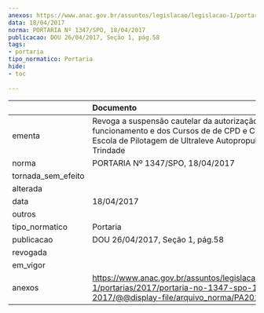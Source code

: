 ```yaml
---
anexos: https://www.anac.gov.br/assuntos/legislacao/legislacao-1/portarias/2017/portaria-no-1347-spo-18-04-2017/@@display-file/arquivo_norma/PA2017-1347.pdf
data: 18/04/2017
norma: PORTARIA Nº 1347/SPO, 18/04/2017
publicacao: DOU 26/04/2017, Seção 1, pág.58
tags:
- portaria
tipo_normatico: Portaria
hide: 
- toc 
 
---
```


|                    | Documento                                                                                                                                                        |
|:-------------------|:-----------------------------------------------------------------------------------------------------------------------------------------------------------------|
| ementa             | Revoga a suspensão cautelar da autorização de funcionamento e dos Cursos de de CPD e CPR da RV Escola de Pilotagem de Ultraleve Autopropulsado - Filial Trindade |
| norma              | PORTARIA Nº 1347/SPO, 18/04/2017                                                                                                                                 |
| tornada_sem_efeito |                                                                                                                                                                  |
| alterada           |                                                                                                                                                                  |
| data               | 18/04/2017                                                                                                                                                       |
| outros             |                                                                                                                                                                  |
| tipo_normatico     | Portaria                                                                                                                                                         |
| publicacao         | DOU 26/04/2017, Seção 1, pág.58                                                                                                                                  |
| revogada           |                                                                                                                                                                  |
| em_vigor           |                                                                                                                                                                  |
| anexos             | https://www.anac.gov.br/assuntos/legislacao/legislacao-1/portarias/2017/portaria-no-1347-spo-18-04-2017/@@display-file/arquivo_norma/PA2017-1347.pdf             |